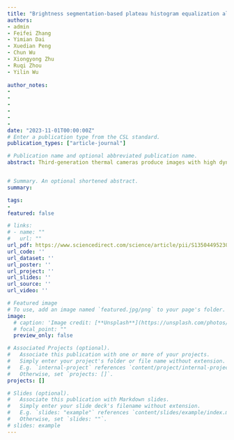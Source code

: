```yaml
---
title: "Brightness segmentation-based plateau histogram equalization algorithm for displaying high dynamic range infrared images"
authors:
- admin
- Feifei Zhang
- Yimian Dai
- Xuedian Peng
- Chun Wu
- Xiongyong Zhu
- Ruqi Zhou
- Yilin Wu
  
author_notes:
- 
- 
- 
- 
- 
- 
date: "2023-11-01T00:00:00Z"
# Enter a publication type from the CSL standard.
publication_types: ["article-journal"]

# Publication name and optional abbreviated publication name.
abstract: Third-generation thermal cameras produce images with high dynamic range (HDR), low contrast, and blurry edges, which makes them difficult to visualize on traditional display devices. Thus, tone mapping methods are required to adapt the recorded signal to the display in order to maintain, and possibly improve, object’s visibility and contrast. Since the traditional global tone mapping methods cannot take account of the trade-off between clearly displaying the details of dark regions and bright regions of the infrared image, this paper proposes a global tone mapping algorithm based on brightness segmentation for the enhancement and display of HDR infrared images. Firstly, the HDR infrared image is divided into different brightness regions in accordance with the characteristics of the human visual system’s ability to perceive brightness. Secondly, the determination of the boundary value of each brightness region is optimized by combining the gray statistics of the HDR infrared image, to achieve the adaptive brightness region segmentation of the infrared image from various scenes. Thirdly, the plateau histogram equalization method is designed to enhance different brightness regions separately, according to their brightness levels. Finally, the enhanced brightness regions are recombined to produce a more visually pleasing output image. The effectiveness of the proposed method is analyzed of HDR infrared images taken from different scenes. A comparison of the proposed method with well-established global tone mapping techniques is provided, along with subjective and objective evaluation methods that demonstrate the potential benefits of this method in enhancing brightness, compressing dynamic range, and improving global contrast.


# Summary. An optional shortened abstract.
summary: 

tags:
- 
featured: false

# links:
# - name: ""
#   url: ""
url_pdf: https://www.sciencedirect.com/science/article/pii/S1350449523003523
url_code: ''
url_dataset: ''
url_poster: ''
url_project: ''
url_slides: ''
url_source: ''
url_video: ''

# Featured image
# To use, add an image named `featured.jpg/png` to your page's folder. 
image:
  # caption: 'Image credit: [**Unsplash**](https://unsplash.com/photos/jdD8gXaTZsc)'
  # focal_point: ""
  preview_only: false

# Associated Projects (optional).
#   Associate this publication with one or more of your projects.
#   Simply enter your project's folder or file name without extension.
#   E.g. `internal-project` references `content/project/internal-project/index.md`.
#   Otherwise, set `projects: []`.
projects: []

# Slides (optional).
#   Associate this publication with Markdown slides.
#   Simply enter your slide deck's filename without extension.
#   E.g. `slides: "example"` references `content/slides/example/index.md`.
#   Otherwise, set `slides: ""`.
# slides: example
---
```

